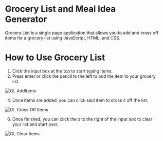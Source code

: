 # Grocery List and Meal Idea Generator
Grocery List is a single page application that allows you to add and cross off items for a grocery list using JavaScript, HTML, and CSS. 


# How to Use Grocery List
1. Click the input box at the top to start typing items.
2. Press enter or click the pencil to the left to add the item to your grocery list.

![GL AddItems](https://user-images.githubusercontent.com/99867479/166334474-81e57842-558d-4c64-aa3a-7aa45f736a56.gif)

4. Once items are added, you can click said item to cross it off the list.

![GL Cross Off Items](https://user-images.githubusercontent.com/99867479/166334497-dbdf5449-75a6-4a3d-ad3b-e562e098b39a.gif)

6. Once finished, you can click the x to the right of the input box to clear your list and start over.

![GL Clear Items](https://user-images.githubusercontent.com/99867479/166334521-375e28c6-19cb-4418-9ac9-56a5560e11ef.gif)

